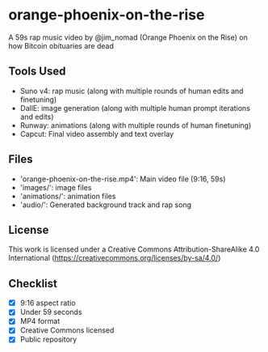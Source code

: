 # orange-phoenix-on-the-rise
A 59s rap music video by @jim_nomad (Orange Phoenix on the Rise) on how Bitcoin obituaries are dead

## Tools Used
- Suno v4: rap music (along with multiple rounds of human edits and finetuning)
- DallE: image generation (along with multiple human prompt iterations and edits)
- Runway: animations (along with multiple rounds of human finetuning)
- Capcut: Final video assembly and text overlay

## Files
- 'orange-phoenix-on-the-rise.mp4': Main video file (9:16, 59s)
- 'images/': image files
- 'animations/': animation files
- 'audio/': Generated background track and rap song

## License
This work is licensed under a Creative Commons Attribution-ShareAlike 4.0 International (https://creativecommons.org/licenses/by-sa/4.0/) 

## Checklist
- [x] 9:16 aspect ratio
- [x] Under 59 seconds
- [x] MP4 format
- [x] Creative Commons licensed
- [x] Public repository
